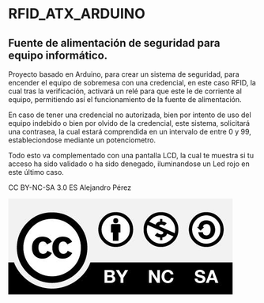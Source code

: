 # RFID_ATX_ARDUINO

## Fuente de alimentación de seguridad para equipo informático.

Proyecto basado en Arduino, para crear un sistema de seguridad, para encender el equipo de sobremesa con una credencial, en este caso RFID, la cual tras la verificación, activará un relé para que este le de corriente al equipo, permitiendo así el funcionamiento de la fuente de alimentación.

En caso de tener una credencial no autorizada, bien por intento de uso del equipo indebido o bien por olvido de la credencial, este sistema, solicitará una contrasea, la cual estará comprendida en un intervalo de entre 0 y 99, estableciondose mediante un potenciometro.

Todo esto va complementado con una pantalla LCD, la cual te muestra si tu acceso ha sido validado o ha sido denegado, iluminandose un Led rojo en este último caso. 

CC BY-NC-SA 3.0 ES Alejandro Pérez

![CC](/LIBRERIAS/CC-BY-NC-SA-4.0.jpg)
